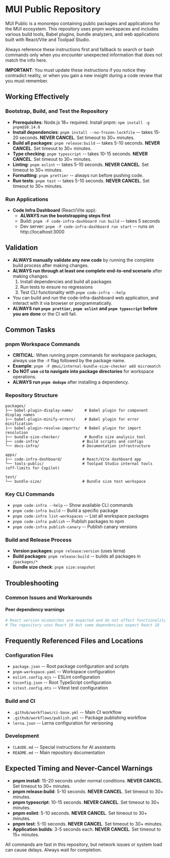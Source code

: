 # MUI Public Repository

MUI Public is a monorepo containing public packages and applications for the MUI ecosystem. This repository uses pnpm workspaces and includes various build tools, Babel plugins, bundle analyzers, and web applications built with React/Vite and Toolpad Studio.

Always reference these instructions first and fallback to search or bash commands only when you encounter unexpected information that does not match the info here.

**IMPORTANT**: You must update these instructions if you notice they contradict reality, or when you gain a new insight during a code review that you must remember.

## Working Effectively

### Bootstrap, Build, and Test the Repository

- **Prerequisites**: Node.js 18+ required. Install pnpm: `npm install -g pnpm@10.14.0`
- **Install dependencies**: `pnpm install --no-frozen-lockfile` -- takes 15-20 seconds. **NEVER CANCEL**. Set timeout to 30+ minutes.
- **Build all packages**: `pnpm release:build` -- takes 5-10 seconds. **NEVER CANCEL**. Set timeout to 30+ minutes.
- **Type checking**: `pnpm typescript` -- takes 10-15 seconds. **NEVER CANCEL**. Set timeout to 30+ minutes.
- **Linting**: `pnpm eslint` -- takes 5-10 seconds. **NEVER CANCEL**. Set timeout to 30+ minutes.
- **Formatting**: `pnpm prettier` -- always run before pushing code.
- **Run tests**: `pnpm test` -- takes 5-10 seconds. **NEVER CANCEL**. Set timeout to 30+ minutes.

### Run Applications

- **Code Infra Dashboard** (React/Vite app):
  - **ALWAYS run the bootstrapping steps first**
  - Build: `pnpm -F code-infra-dashboard run build` -- takes 5 seconds
  - Dev server: `pnpm -F code-infra-dashboard run start` -- runs on http://localhost:3000

## Validation

- **ALWAYS manually validate any new code** by running the complete build process after making changes.
- **ALWAYS run through at least one complete end-to-end scenario** after making changes:
  1. Install dependencies and build all packages
  2. Run tests to ensure no regressions
  3. Test CLI functionality with `pnpm code-infra --help`
- You can build and run the code-infra-dashboard web application, and interact with it via browser or programmatically.
- **ALWAYS run `pnpm prettier`, `pnpm eslint` and `pnpm typescript` before you are done** or the CI will fail.

## Common Tasks

### pnpm Workspace Commands

- **CRITICAL**: When running pnpm commands for workspace packages, always use the `-F` flag followed by the package name.
- **Example**: `pnpm -F @mui/internal-bundle-size-checker add micromatch`
- **Do NOT use `cd` to navigate into package directories** for workspace operations.
- **ALWAYS run `pnpm dedupe`** after installing a dependency.

### Repository Structure

```
packages/
├── babel-plugin-display-name/     # Babel plugin for component display names
├── babel-plugin-minify-errors/    # Babel plugin for error minification
├── babel-plugin-resolve-imports/  # Babel plugin for import resolution
├── bundle-size-checker/           # Bundle size analysis tool
├── code-infra/                   # Build scripts and configs
└── docs-infra/                   # Documentation infrastructure

apps/
├── code-infra-dashboard/         # React/Vite dashboard app
└── tools-public/                 # Toolpad Studio internal tools (off-limits for Copilot)

test/
└── bundle-size/                  # Bundle size test workspace
```

### Key CLI Commands

- `pnpm code-infra --help` -- Show available CLI commands
- `pnpm code-infra build` -- Build a specific package
- `pnpm code-infra list-workspaces` -- List all workspace packages
- `pnpm code-infra publish` -- Publish packages to npm
- `pnpm code-infra publish-canary` -- Publish canary versions

### Build and Release Process

- **Version packages**: `pnpm release:version` (uses lerna)
- **Build packages**: `pnpm release:build` -- builds all packages in `/packages/*`
- **Bundle size check**: `pnpm size:snapshot`

## Troubleshooting

### Common Issues and Workarounds

#### Peer dependency warnings

```bash
# React version mismatches are expected and do not affect functionality
# The repository uses React 19 but some dependencies expect React 18
```

## Frequently Referenced Files and Locations

### Configuration Files

- `package.json` -- Root package configuration and scripts
- `pnpm-workspace.yaml` -- Workspace configuration
- `eslint.config.mjs` -- ESLint configuration
- `tsconfig.json` -- Root TypeScript configuration
- `vitest.config.mts` -- Vitest test configuration

### Build and CI

- `.github/workflows/ci-base.yml` -- Main CI workflow
- `.github/workflows/publish.yml` -- Package publishing workflow
- `lerna.json` -- Lerna configuration for versioning

### Development

- `CLAUDE.md` -- Special instructions for AI assistants
- `README.md` -- Main repository documentation

## Expected Timing and Never-Cancel Warnings

- **pnpm install**: 15-20 seconds under normal conditions. **NEVER CANCEL**. Set timeout to 30+ minutes.
- **pnpm release:build**: 5-10 seconds. **NEVER CANCEL**. Set timeout to 30+ minutes.
- **pnpm typescript**: 10-15 seconds. **NEVER CANCEL**. Set timeout to 30+ minutes.
- **pnpm eslint**: 5-10 seconds. **NEVER CANCEL**. Set timeout to 30+ minutes.
- **pnpm test**: 5-10 seconds. **NEVER CANCEL**. Set timeout to 30+ minutes.
- **Application builds**: 3-5 seconds each. **NEVER CANCEL**. Set timeout to 15+ minutes.

All commands are fast in this repository, but network issues or system load can cause delays. Always wait for completion.
